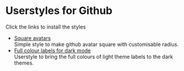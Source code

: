 # Userstyles for Github

Click the links to install the styles
- [Square avatars](https://raw.githubusercontent.com/0x5c/userstyles/master/sites/github.com/gh-avatars-square.user.css)  
    Simple style to make github avatar square with customisable radius.
- [Full colour labels for dark mode](https://raw.githubusercontent.com/0x5c/userstyles/master/sites/github.com/gh-labels-fullcolour.user.css)  
    Userstyle to bring the full colours of light theme labels to the dark themes.
